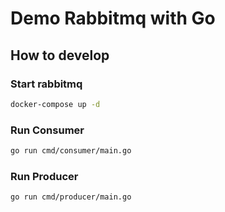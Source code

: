 # Demo Rabbitmq with Go

## How to develop

### Start rabbitmq

```bash
docker-compose up -d
```

### Run Consumer

```bash
go run cmd/consumer/main.go
```

### Run Producer

```bash
go run cmd/producer/main.go
```